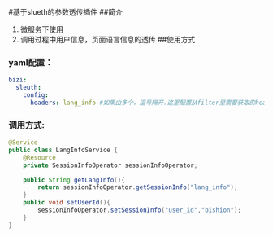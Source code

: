 #基于slueth的参数透传插件
##简介
1. 微服务下使用
2. 调用过程中用户信息，页面语言信息的透传
##使用方式
### yaml配置：
```yaml
bizi:
  sleuth: 
    config:
      headers: lang_info #如果由多个，逗号隔开.这里配置从filter里需要获取的headerName
```
### 调用方式:
```java
@Service
public class LangInfoService {
    @Resource
    private SessionInfoOperator sessionInfoOperator;

    public String getLangInfo(){
        return sessionInfoOperator.getSessionInfo("lang_info");
    }
    public void setUserId(){
        sessionInfoOperator.setSessionInfo("user_id","bishion");
    }
}
```
